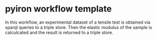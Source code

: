 # pyiron workflow template
In this workflow, an experimental dataset of a tensile test is obtained via sparql queries to a triple store. Then the elastic modulus of the sample is calculcated and the result is returned to a triple store.
